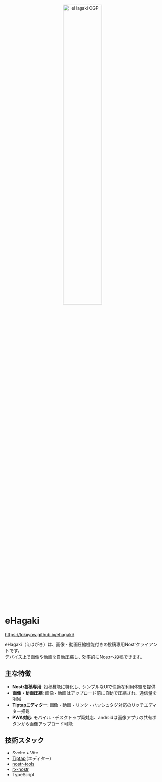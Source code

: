 <p align="center">
  <a href="https://lokuyow.github.io/ehagaki/">
    <img src="https://lokuyow.github.io/ehagaki/ehagaki_ogp.webp" alt="eHagaki OGP" width="50%" />
  </a>
</p>

# eHagaki
https://lokuyow.github.io/ehagaki/

eHagaki（えはがき）は、画像・動画圧縮機能付きの投稿専用Nostrクライアントです。  
デバイス上で画像や動画を自動圧縮し、効率的にNostrへ投稿できます。

## 主な特徴

- **Nostr投稿専用**: 投稿機能に特化し、シンプルなUIで快適な利用体験を提供
- **画像・動画圧縮**: 画像・動画はアップロード前に自動で圧縮され、通信量を削減
- **Tiptapエディター**: 画像・動画・リンク・ハッシュタグ対応のリッチエディター搭載
- **PWA対応**: モバイル・デスクトップ両対応、androidは画像アプリの共有ボタンから画像アップロード可能

## 技術スタック

- Svelte + Vite
- [Tiptap](https://tiptap.dev/) (エディター)
- [nostr-tools](https://github.com/nbd-wtf/nostr-tools)
- [rx-nostr](https://github.com/nostr-dev-kit/rx-nostr)
- TypeScript